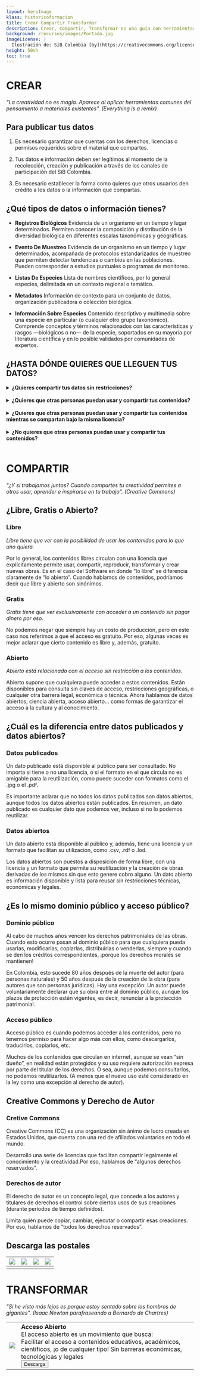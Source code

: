 ```yaml
---
layout: heroImage
klass: historicoformacion
title: Crear Compartir Transformar
description: Crear, Compartir, Transformar es una guía con herramientas para comprender y participar en las dinámicas del acceso abierto. Está dirigida a los socios y usuarios del SiB Colombia, así como al público interesado en datos sobre biodiversidad.
background: /recursos/images/Portada.jpg
imageLicense: |
  Ilustración de: SiB Colombia [by](https://creativecommons.org/licenses/by/4.0/deed.es) 
height: 50vh
toc: true
---
```


# CREAR

*"La creatividad no es magia. Aparece al aplicar herramientas comunes del pensamiento a materiales existentes". (Everything is a remix)*

## Para publicar tus datos

1. Es necesario garantizar que cuentas con los derechos, licencias o permisos requeridos sobre el material que compartes.

2. Tus datos e información deben ser legítimos al momento de la recolección, creación y publicación a través de los canales de participación del SiB Colombia.

3. Es necesario establecer la forma como quieres que otros usuarios den crédito a los datos o la información que compartas.

## ¿Qué tipos de datos o información tienes?

- **Registros Biológicos**
Evidencia de un organismo en un tiempo y lugar determinados. Permiten conocer la composición y distribución de la diversidad biológica en diferentes escalas taxonómicas y geográficas.


* **Evento De Muestreo**
Evidencia de un organismo en un tiempo y lugar determinados, acompañada de protocolos estandarizados de muestreo que permiten detectar tendencias o cambios en las poblaciones. Pueden corresponder a estudios puntuales o programas de monitoreo.


* **Listas De Especies**
Lista de nombres científicos, por lo general especies, delimitada en un contexto regional o temático.


* **Metadatos**
Información de contexto para un conjunto de datos, organización publicadora o colección biológica.


* **Información Sobre Especies**
Contenido descriptivo y multimedia sobre una especie en particular (o cualquier otro grupo taxonómico). Comprende conceptos y términos relacionados con las características y rasgos —biológicos o no— de la especie, soportados en su mayoría por literatura científica y en lo posible validados por comunidades de expertos.


## ¿HASTA DÓNDE QUIERES QUE LLEGUEN TUS DATOS?

<details>
  <summary markdown="span"><b>¿Quieres compartir tus datos sin restricciones?</b></summary>
<br>
<ul>
    <li><p>Dedicación de Dominio Público</p></li>
    <a href="https://creativecommons.org/publicdomain/zero/1.0/deed.es">
        <img src="/recursos/images/public.png"></a><br>  
    <li><a href="https://github.com/gbif/hp-colombian-biodiversity/raw/master/recursos/images/pd.zip" target="_blank">Descargar.svg</a> |  
        <a href= "https://github.com/gbif/hp-colombian-biodiversity/blob/master/recursos/images/public.png" target="_blank">Descargar.png</a> </li>
</ul>      
</details>
<br>

<details>
  <summary markdown="span"><b>¿Quieres que otras personas puedan usar y compartir tus contenidos?</b></summary>
<br>
    
<b>Sin restricciones de uso comercial</b>    
<ul>
    <li><p>Licencia Atribución</p></li>
    <a href="https://creativecommons.org/licenses/by/4.0/deed.es">
        <img src="/recursos/images/by-1.png"></a><br>  
    <li><a href="https://github.com/gbif/hp-colombian-biodiversity/raw/master/recursos/images/by.zip" target="_blank">Descargar.svg</a> |  
        <a href= "https://github.com/gbif/hp-colombian-biodiversity/blob/master/recursos/images/by-1.png" target="_blank">Descargar.png</a> </li>
</ul> 
    
<b>Con restricciones de uso comercial</b>
<ul>
    <li><p>Licencia Atribución, No comercial</p></li>
    <a href="https://creativecommons.org/licenses/by-nc/4.0/deed.es">
        <img src="/recursos/images/by-nc-1.png"></a><br>  
    <li><a href="https://github.com/gbif/hp-colombian-biodiversity/raw/master/recursos/images/by-nc.zip" target="_blank">Descargar.svg</a> |  
        <a href= "https://github.com/gbif/hp-colombian-biodiversity/blob/master/recursos/images/by-nc-1.png" target="_blank">Descargar.png</a> </li>
</ul>     
</details>
<br>

<details>
  <summary markdown="span"><b>¿Quieres que otras personas puedan usar y compartir tus contenidos mientras se compartan bajo la misma licencia?</b></summary>
<br>
    
    <b>Sin restricciones de uso comercial</b>    
<ul>
    <li><p>Licencia Atribución, Compartir Igual</p></li>
    <a href="https://creativecommons.org/licenses/by-sa/4.0/deed.es">
        <img src="/recursos/images/by-sa-1.png"></a><br>  
    <li><a href="https://github.com/gbif/hp-colombian-biodiversity/raw/master/recursos/images/by-sa.zip" target="_blank">Descargar.svg</a> |  
        <a href= "https://github.com/gbif/hp-colombian-biodiversity/blob/master/recursos/images/by-sa-1.png" target="_blank">Descargar.png</a> </li>
</ul> 
    
<b> Con restricciones de uso comercial</b> 
<ul>
    <li><p>Licencia Atribución, Compartir Igual, No comercial,</p></li>
    <a href="https://creativecommons.org/licenses/by-nc-sa/4.0/deed.es">
        <img src="/recursos/images/by-nc-sa-1.png"></a><br>  
    <li><a href="https://github.com/gbif/hp-colombian-biodiversity/raw/master/recursos/images/by-nc-sa.zip" target="_blank">Descargar.svg</a> |  
        <a href= "https://github.com/gbif/hp-colombian-biodiversity/blob/master/recursos/images/by-nc-sa-1.png" target="_blank">Descargar.png</a> </li>
</ul>     
</details>
<br>

<details>
  <summary markdown="span"><b>¿No quieres que otras personas puedan usar y compartir tus contenidos?</b></summary>
<br>
<ul>
    ¿Estás seguro?, los contenidos con "todos los derechos reservados" no pueden ser publicados a través del SiB Colombia.
</ul>      
</details>
<br>



# COMPARTIR

*"¿Y si trabajamos juntos? Cuando compartes tu creatividad permites a otros usar, aprender e inspirarse en tu trabajo". (Creative Commons)*

## ¿Libre, Gratis o Abierto?

### Libre

_Libre tiene que ver con la posibilidad de usar los contenidos para lo que uno quiera._

Por lo general, los contenidos libres circulan con una licencia que explícitamente permite usar, compartir, reproducir, transformar y crear nuevas obras.
Es en el caso del Software en donde “lo libre” se diferencia claramente de “lo abierto”. Cuando hablamos de contenidos, podríamos decir que libre y abierto son sinónimos.

### Gratis

_Gratis tiene que ver exclusivamente con acceder a un contenido sin pagar dinero por eso._

No podemos negar que siempre hay un costo de producción, pero en este caso nos referimos a que el acceso es gratuito.
Por eso, algunas veces es mejor aclarar que cierto contenido es libre y, además, gratuito.

### Abierto

_Abierto está relacionado con el acceso sin restricción a los contenidos._

Abierto supone que cualquiera puede acceder a estos contenidos. Están disponibles para consulta sin claves de acceso, restricciones geográficas, o cualquier otra barrera legal, económica o técnica.
Ahora hablamos de datos abiertos, ciencia abierta, acceso abierto… como formas de garantizar el acceso a la cultura y al conocimiento.


## ¿Cuál es la diferencia entre datos publicados y datos abiertos?

### Datos publicados

Un dato publicado está disponible al público para ser consultado. No importa si tiene o no una licencia, o si el formato en el que circula no es amigable para la reutilización, como puede suceder con formatos como el .jpg o el .pdf.

Es importante aclarar que no todos los datos publicados son datos abiertos, aunque todos los datos abiertos están publicados. En resumen, un dato publicado es cualquier dato que podemos ver, incluso si no lo podemos reutilizar.


### Datos abiertos

Un dato abierto está disponible al público y, además, tiene una licencia y un formato que facilitan su utilización, como .csv, .rdf o .lod.

Los datos abiertos son puestos a disposición de forma libre, con una licencia y un formato que permite su reutilización y la creación de obras derivadas de los mismos sin que esto genere cobro alguno.
Un dato abierto es información disponible y lista para reusar sin restricciones técnicas, económicas y legales.


## ¿Es lo mismo dominio público y acceso público?

### Dominio público
Al cabo de muchos años vencen los derechos patrimoniales de las obras. Cuando esto ocurre pasan al dominio público para que cualquiera pueda usarlas, modificarlas, copiarlas, distribuirlas o venderlas, siempre y cuando se den los créditos correspondientes, ¡porque los derechos morales se mantienen!

En Colombia, esto sucede 80 años después de la muerte del autor (para personas naturales) y 50 años después de la creación de la obra (para autores que son personas jurídicas). Hay una excepción: Un autor puede voluntariamente declarar que su obra entre al dominio público, aunque los plazos de protección estén vigentes, es decir, renunciar a la protección patrimonial.

### Acceso público
Acceso público es cuando podemos acceder a los contenidos, pero no tenemos permiso para hacer algo más con ellos, como descargarlos, traducirlos, copiarlos, etc.

Muchos de los contenidos que circulan en internet, aunque se vean “sin dueño”, en realidad están protegidos y su uso requiere autorización expresa por parte del titular de los derechos.
O sea, aunque podemos consultarlos, no podemos reutilizarlos. (A menos que el nuevo uso esté considerado en la ley como una excepción al derecho de autor).


## Creative Commons y Derecho de Autor

### Cretive Commons
Creative Commons (CC) es una organización sin ánimo de lucro creada en Estados Unidos, que cuenta con una red de afiliados voluntarios en todo el mundo.

Desarrolló una serie de licencias que facilitan compartir legalmente el conocimiento y la creatividad.Por eso, hablamos de “algunos derechos reservados”.

### Derechos de autor

El derecho de autor es un concepto legal, que concede a los autores y titulares de derechos el control sobre ciertos usos de sus creaciones (durante períodos de tiempo definidos).

Limita quién puede copiar, cambiar, ejecutar o compartir esas creaciones.
Por eso, hablamos de “todos los derechos reservados”.

## Descarga las postales

|<a href="http://repository.humboldt.org.co/handle/20.500.11761/35034">      <img src="/recursos/images/reverso-postal-libre-212x300.jpg">|<a href="http://repository.humboldt.org.co/handle/20.500.11761/35034"><img src="/recursos/images/reverso-postal-datos-212x300.jpg">|<a href="http://repository.humboldt.org.co/handle/20.500.11761/35034"><img src="/recursos/images/reverso-postal-publico-212x300.jpg">|<a href="http://repository.humboldt.org.co/handle/20.500.11761/35034"><img src="/recursos/images/reverso-postal-cc-212x300.jpg">|
|---|---|---|---| 
|   |   |   |   |
 
    

# TRANSFORMAR
    
*"Si he visto más lejos es porque estoy sentado sobre los hombros de  gigantes". (Isaac Newton parafraseando a Bernardo de Chartres)*
  
  
|   |   |  
|---|---|
| <a href="http://repository.humboldt.org.co/handle/20.500.11761/35132" target="_blank"><img src="/recursos/images/AccesoAbierto.gif">  |**Acceso Abierto**<br>El acceso abierto es un movimiento que busca:<br>Facilitar el acceso a contenidos educativos, académicos, científicos, ¡o de cualquier tipo! Sin barreras económicas, tecnológicas y legales<br><button class="button is-primary">Descarga</button>|  
